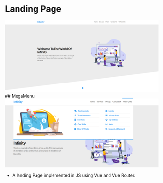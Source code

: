 # Landing Page 
<img src="https://raw.githubusercontent.com/GeekAbdou/VueCLI/main/Screenshot%202022-03-10%20213041.png" />
## MegaMenu
<img src="https://raw.githubusercontent.com/GeekAbdou/VueCLI/main/Screenshot%202022-03-10%20213114.png" />

- A landing Page implemented in JS using Vue and Vue Router. 
